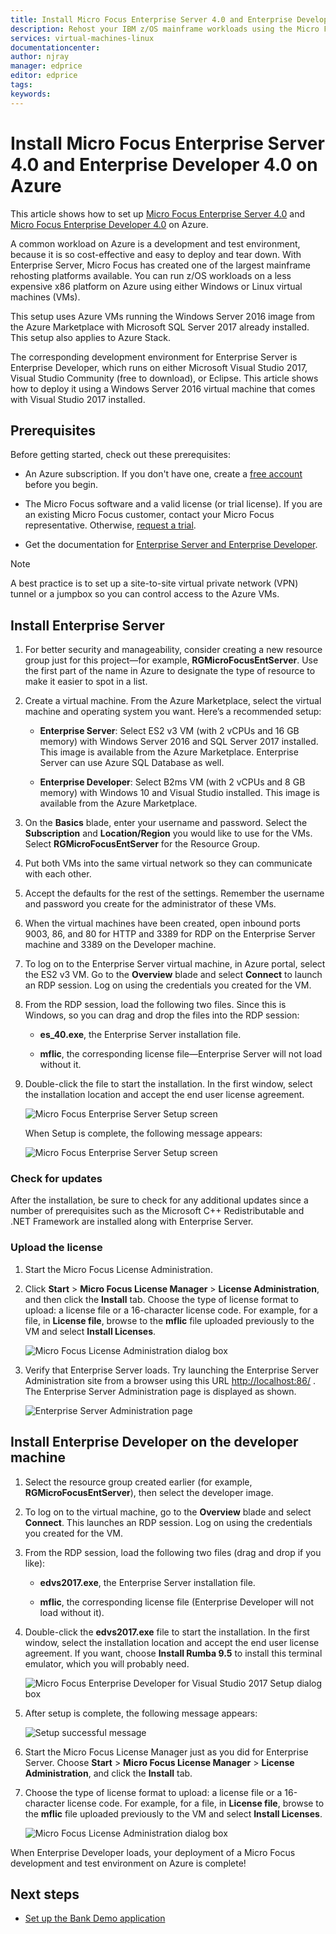 ```yaml
---
title: Install Micro Focus Enterprise Server 4.0 and Enterprise Developer 4.0 on Azure | Microsoft Docs
description: Rehost your IBM z/OS mainframe workloads using the Micro Focus development and test environment on Azure virtual machines (VMs).
services: virtual-machines-linux
documentationcenter:
author: njray
manager: edprice
editor: edprice
tags:
keywords:
---
```


# Install Micro Focus Enterprise Server 4.0 and Enterprise Developer 4.0 on Azure

This article shows how to set up [Micro Focus Enterprise Server 4.0](https://www.microfocus.com/documentation/enterprise-developer/es30/) and
[Micro Focus Enterprise Developer 4.0](https://www.microfocus.com/documentation/enterprise-developer/ed_30/) on Azure.

A common workload on Azure is a development and test environment, because it is so cost-effective and easy to deploy and tear down. With Enterprise Server, Micro Focus has created one of the largest mainframe rehosting platforms available. You can run z/OS workloads on a less expensive x86 platform on Azure using either Windows or Linux virtual machines (VMs).

This setup uses Azure VMs running the Windows Server 2016 image from the Azure Marketplace with Microsoft SQL Server 2017 already installed. This setup also applies to Azure Stack.

The corresponding development environment for Enterprise Server is Enterprise Developer, which runs on either Microsoft Visual Studio 2017, Visual Studio Community (free to download), or Eclipse. This article shows how to deploy it using a Windows Server 2016 virtual machine that comes with Visual Studio 2017 installed.

## Prerequisites

Before getting started, check out these prerequisites:

- An Azure subscription. If you don't have one, create a [free account](https://azure.microsoft.com/free/?WT.mc_id=A261C142F) before you begin.

- The Micro Focus software and a valid license (or trial license). If you are an existing Micro Focus customer, contact your Micro Focus representative. Otherwise, [request a trial](https://www.microfocus.com/products/enterprise-suite/enterprise-server/trial/).

- Get the documentation for [Enterprise Server and Enterprise Developer](https://www.microfocus.com/documentation/enterprise-developer/#").

> [!NOTE]
> A best practice is to set up a site-to-site virtual private network (VPN) tunnel or a jumpbox so you can control access to the Azure VMs.

## Install Enterprise Server

1. For better security and manageability, consider creating a new resource group just for this project—for example, **RGMicroFocusEntServer**. Use the first part of the name in Azure to designate the type of resource to make it easier to spot in a list.

2. Create a virtual machine. From the Azure Marketplace, select the virtual machine and operating system you want. Here’s a recommended setup:

    - **Enterprise Server**: Select ES2 v3 VM (with 2 vCPUs and 16 GB memory) with Windows Server 2016 and SQL Server 2017 installed. This image is available from the Azure Marketplace. Enterprise Server can use Azure SQL Database as well.

    - **Enterprise Developer**: Select B2ms VM (with 2 vCPUs and 8 GB memory) with Windows 10 and Visual Studio installed. This image is available from the Azure Marketplace.

3. On the **Basics** blade, enter your username and password. Select the **Subscription** and **Location/Region** you would like to use for the VMs. Select **RGMicroFocusEntServer** for the Resource Group.

4. Put both VMs into the same virtual network so they can communicate with each other.

5. Accept the defaults for the rest of the settings. Remember the username and password you create for the administrator of these VMs.

6. When the virtual machines have been created, open inbound ports 9003, 86, and 80 for HTTP and 3389 for RDP on the Enterprise Server machine and 3389 on the Developer machine.

7. To log on to the Enterprise Server virtual machine, in Azure portal, select the ES2 v3 VM. Go to the **Overview** blade and select **Connect** to launch an RDP session. Log on using the credentials you created for the VM.

8. From the RDP session, load the following two files. Since this is Windows, so you can drag and drop the files into the RDP session:

    - **es\_40.exe**, the Enterprise Server installation file.

    - **mflic**, the corresponding license file—Enterprise Server will not load without it.

9. Double-click the file to start the installation. In the first window, select the installation location and accept the end user license agreement.

     ![Micro Focus Enterprise Server Setup screen](media/01-enterprise-server.png)

     When Setup is complete, the following message appears:

     ![Micro Focus Enterprise Server Setup screen](media/02-enterprise-server.png)

### Check for updates

After the installation, be sure to check for any additional updates since a number of prerequisites such as the Microsoft C++ Redistributable and .NET Framework are installed along with Enterprise Server.

### Upload the license

1. Start the Micro Focus License Administration.

2. Click **Start** \> **Micro Focus License Manager** \> **License Administration**, and then click the **Install** tab. Choose the type of license format to upload: a license file or a 16-character license code. For example, for a file, in **License file**, browse to the **mflic** file uploaded previously to the VM and select **Install Licenses**.

     ![Micro Focus License Administration dialog box](media/03-enterprise-server.png)

3. Verify that Enterprise Server loads. Try launching the Enterprise Server Administration site from a browser using this URL <http://localhost:86/> . The Enterprise Server Administration page is displayed as shown.

     ![Enterprise Server Administration page](media/04-enterprise-admin.png)

## Install Enterprise Developer on the developer machine

1. Select the resource group created earlier (for example, **RGMicroFocusEntServer**), then select the developer image.

2. To log on to the virtual machine, go to the **Overview** blade and select **Connect**. This launches an RDP session. Log on using the credentials you created for the VM.

3. From the RDP session, load the following two files (drag and drop if you like):

    - **edvs2017.exe**, the Enterprise Server installation file.

    - **mflic**, the corresponding license file (Enterprise Developer will not load without it).

4. Double-click the **edvs2017.exe** file to start the installation. In the first window, select the installation location and accept the end user license agreement. If you want, choose **Install Rumba 9.5** to install this terminal emulator, which you will probably need.

     ![Micro Focus Enterprise Developer for Visual Studio 2017 Setup dialog box](media/04-enterprise-server.png)

5. After setup is complete, the following message appears:

     ![Setup successful message](media/05-enterprise-server.png)

6. Start the Micro Focus License Manager just as you did for Enterprise Server. Choose **Start** \> **Micro Focus License Manager** \> **License Administration**, and click the **Install** tab.

7. Choose the type of license format to upload: a license file or a 16-character license code. For example, for a file, in **License file**, browse to the **mflic** file uploaded previously to the VM and select **Install Licenses**.

     ![Micro Focus License Administration dialog box](/edia/07-enterprise-server.png)

When Enterprise Developer loads, your deployment of a Micro Focus development and test environment on Azure is complete!

## Next steps

- [Set up the Bank Demo application](./demo.md)
